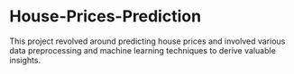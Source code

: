 # House-Prices-Prediction
 This project revolved around predicting house prices and involved various data preprocessing and machine learning techniques to derive valuable insights.

